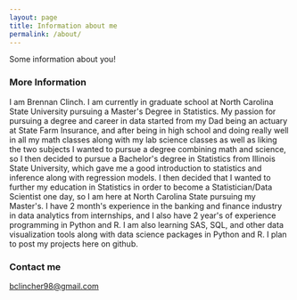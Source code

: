 ```yaml
---
layout: page
title: Information about me
permalink: /about/
---
```


Some information about you!

### More Information

I am Brennan Clinch. I am currently in graduate school at North Carolina State University pursuing a Master's Degree in Statistics. My passion for pursuing a degree and career in data started from my Dad being an actuary at State Farm Insurance, and after being in high school and doing really well in all my math classes along with my lab science classes as well as liking the two subjects I wanted to pursue a degree combining math and science, so I then decided to pursue a Bachelor's degree in Statistics from Illinois State University, which gave me a good introduction to statistics and inference along with regression models. I then decided that I wanted to further my education in Statistics in order to become a Statistician/Data Scientist one day, so I am here at North Carolina State pursuing my Master's. I have 2 month's experience in the banking and finance industry in data analytics from internships, and I also have 2 year's of experience programming in Python and R. I am also learning SAS, SQL, and other data visualization tools along with data science packages in Python and R. I plan to post my projects here on github.

### Contact me

[bclincher98@gmail.com](mailto:bclincher98@gmail.com)
